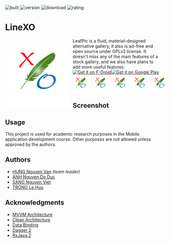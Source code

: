 ﻿![built](https://img.shields.io/badge/built-pasing-brightgreen.svg)
![version](https://img.shields.io/badge/version-1.0-brightgreen.svg)
![download](https://img.shields.io/badge/download-100-brightgreen.svg)
![rating](https://img.shields.io/badge/rating-★★★☆☆-yellow.svg)

# LineXO

<img src="Figures/1.png" align="left" width="200" hspace="10" vspace="10">
LeafPic is a fluid, material-designed alternative gallery, it also is ad-free and open source under GPLv3 license. It doesn't miss any of the main features of a stock gallery, and we also have plans to add more useful features.<br/>

<div style="display:flex;" >
<a href="https://f-droid.org/app/org.horaapps.leafpic">
    <img src="https://f-droid.org/badge/get-it-on.png"
         alt="Get it on F-Droid" height="80">
</a>
<a href="https://play.google.com/store/apps/details?id=org.horaapps.leafpic">
    <img alt="Get it on Google Play"
        height="80"
        src="https://play.google.com/intl/en_us/badges/images/generic/en_badge_web_generic.png" />
</a>
</div>

<div style="display:flex;" >
<img  src="Figures/1.png" width="19%" >
<img style="margin-left:10px;" src="Figures/1.png" width="19%" >
<img style="margin-left:10px;" src="Figures/1.png" width="19%" >
<img style="margin-left:10px;" src="Figures/1.png" width="19%" >
<img style="margin-left:10px;" src="Figures/1.png" width="19%" >

</div>

## Screenshot



## Usage
This project is used for academic research purposes in the Mobile application development course. Other purposes are not allowed unless approved by the authors.

## Authors
* [HUNG Nguyen Van](mailto:nvhung1401@gmail.com) *(team leader)*
* [ANH Nguyen Do Duc](mailto:anhndd1510@gmail.com)
* [SANG Nguyen Viet](mailto:nvietsang@gmail.com)
* [TRONG Le Huu](mailto:1513696@hcmut.edu.vn)

## Acknowledgments
* [MVVM Architecture](https://github.com/manas-chaudhari/android-mvvm)
* [Clean Architecture](https://blog.cleancoder.com/uncle-bob/2012/08/13/the-clean-architecture.html)
* [Data Binding](https://www.androidhive.info/android-working-with-databinding/)
* [Dagger 2](https://www.techyourchance.com/dagger-tutorial/)
* [RxJava 2](https://mindorks.com/course/learn-rxjava)
